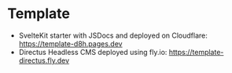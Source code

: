 # Template
- SvelteKit starter with JSDocs and deployed on Cloudflare: https://template-d8h.pages.dev
- Directus Headless CMS deployed using fly.io: https://template-directus.fly.dev

